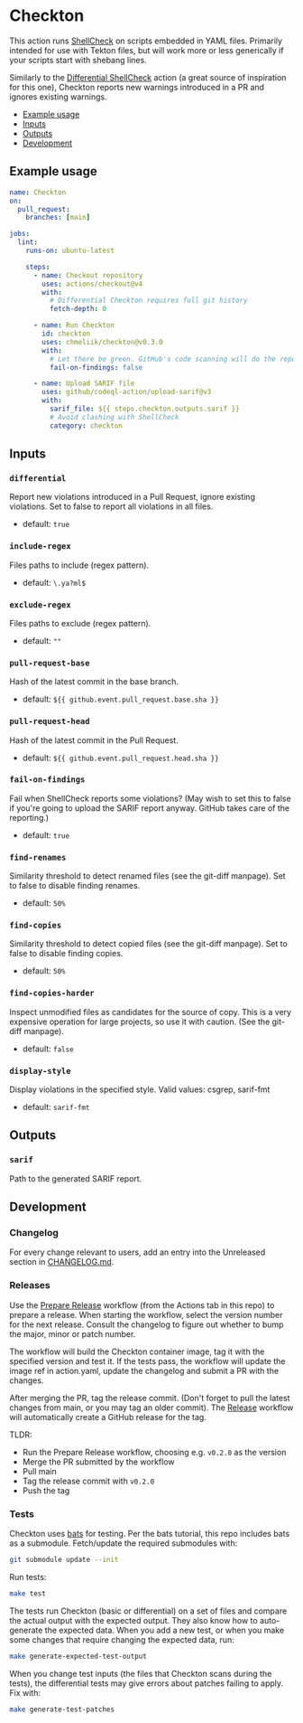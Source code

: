 # Checkton

This action runs [ShellCheck][shellcheck] on scripts embedded in YAML files.
Primarily intended for use with Tekton files, but will work more or less generically
if your scripts start with shebang lines.

Similarly to the [Differential ShellCheck][differential-shellcheck] action
(a great source of inspiration for this one), Checkton reports new warnings
introduced in a PR and ignores existing warnings.

* [Example usage](#example-usage)
* [Inputs](#inputs)
* [Outputs](#outputs)
* [Development](#development)

## Example usage

```yaml
name: Checkton
on:
  pull_request:
    branches: [main]

jobs:
  lint:
    runs-on: ubuntu-latest

    steps:
      - name: Checkout repository
        uses: actions/checkout@v4
        with:
          # Differential Checkton requires full git history
          fetch-depth: 0

      - name: Run Checkton
        id: checkton
        uses: chmeliik/checkton@v0.3.0
        with:
          # Let there be green. GitHub's code scanning will do the reporting.
          fail-on-findings: false

      - name: Upload SARIF file
        uses: github/codeql-action/upload-sarif@v3
        with:
          sarif_file: ${{ steps.checkton.outputs.sarif }}
          # Avoid clashing with ShellCheck
          category: checkton
```

<!-- <automated> -->

## Inputs

### `differential`

Report new violations introduced in a Pull Request, ignore existing violations.
Set to false to report all violations in all files.

* default: `true`

### `include-regex`

Files paths to include (regex pattern).

* default: `\.ya?ml$`

### `exclude-regex`

Files paths to exclude (regex pattern).

* default: `""`

### `pull-request-base`

Hash of the latest commit in the base branch.

* default: `${{ github.event.pull_request.base.sha }}`

### `pull-request-head`

Hash of the latest commit in the Pull Request.

* default: `${{ github.event.pull_request.head.sha }}`

### `fail-on-findings`

Fail when ShellCheck reports some violations? (May wish to set this to false if
you're going to upload the SARIF report anyway. GitHub takes care of the
reporting.)

* default: `true`

### `find-renames`

Similarity threshold to detect renamed files (see the git-diff manpage). Set to
false to disable finding renames.

* default: `50%`

### `find-copies`

Similarity threshold to detect copied files (see the git-diff manpage). Set to
false to disable finding copies.

* default: `50%`

### `find-copies-harder`

Inspect unmodified files as candidates for the source of copy. This is a very
expensive operation for large projects, so use it with caution. (See the
git-diff manpage).

* default: `false`

### `display-style`

Display violations in the specified style. Valid values: csgrep, sarif-fmt

* default: `sarif-fmt`

## Outputs

### `sarif`

Path to the generated SARIF report.

<!-- </automated> -->

## Development

### Changelog

For every change relevant to users, add an entry into the Unreleased section in
[CHANGELOG.md](./CHANGELOG.md).

### Releases

Use the [Prepare Release](.github/workflows/prepare-release.yaml) workflow (from
the Actions tab in this repo) to prepare a release. When starting the workflow, select
the version number for the next release. Consult the changelog to figure out whether
to bump the major, minor or patch number.

The workflow will build the Checkton container image, tag it with the specified
version and test it. If the tests pass, the workflow will update the image ref in
action.yaml, update the changelog and submit a PR with the changes.

After merging the PR, tag the release commit. (Don't forget to pull the latest changes
from main, or you may tag an older commit). The [Release](.github/workflows/release.yaml)
workflow will automatically create a GitHub release for the tag.

TLDR:

* Run the Prepare Release workflow, choosing e.g. `v0.2.0` as the version
* Merge the PR submitted by the workflow
* Pull main
* Tag the release commit with `v0.2.0`
* Push the tag

### Tests

Checkton uses [bats] for testing. Per the bats tutorial, this repo includes bats
as a submodule. Fetch/update the required submodules with:

```bash
git submodule update --init
```

Run tests:

```bash
make test
```

The tests run Checkton (basic or differential) on a set of files and compare the
actual output with the expected output. They also know how to auto-generate the
expected data. When you add a new test, or when you make some changes that require
changing the expected data, run:

```bash
make generate-expected-test-output
```

When you change test inputs (the files that Checkton scans during the tests), the
differential tests may give errors about patches failing to apply. Fix with:

```bash
make generate-test-patches
```

[shellcheck]: https://www.shellcheck.net/wiki/Home
[differential-shellcheck]: https://github.com/redhat-plumbers-in-action/differential-shellcheck
[bats]: https://bats-core.readthedocs.io/en/stable/
